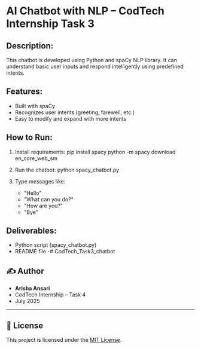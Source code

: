 # AI Chatbot with NLP – CodTech Internship Task 3

## Description:
This chatbot is developed using Python and spaCy NLP library. It can understand basic user inputs and respond intelligently using predefined intents.

## Features:
- Built with spaCy
- Recognizes user intents (greeting, farewell, etc.)
- Easy to modify and expand with more intents

## How to Run:
1. Install requirements:
   pip install spacy
   python -m spacy download en_core_web_sm

2. Run the chatbot:
   python spacy_chatbot.py

3. Type messages like:
   - "Hello"
   - "What can you do?"
   - "How are you?"
   - "Bye"

## Deliverables:
- Python script (spacy_chatbot.py)
- README file
-# CodTech_Task3_chatbot

## ✍️ Author

- **Arisha Ansari**  
- CodTech Internship – Task 4  
- July 2025

---

## 📄 License

This project is licensed under the [MIT License](LICENSE).
